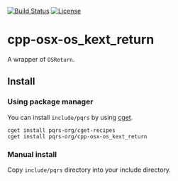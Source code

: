[![Build Status](https://travis-ci.com/pqrs-org/cpp-osx-os_kext_return.svg?branch=master)](https://travis-ci.com/pqrs-org/cpp-osx-os_kext_return)
[![License](https://img.shields.io/badge/license-Boost%20Software%20License-blue.svg)](https://github.com/pqrs-org/cpp-osx-os_kext_return/blob/master/LICENSE.md)

# cpp-osx-os_kext_return

A wrapper of `OSReturn`.

## Install

### Using package manager

You can install `include/pqrs` by using [cget](https://github.com/pfultz2/cget).

```shell
cget install pqrs-org/cget-recipes
cget install pqrs-org/cpp-osx-os_kext_return
```

### Manual install

Copy `include/pqrs` directory into your include directory.
